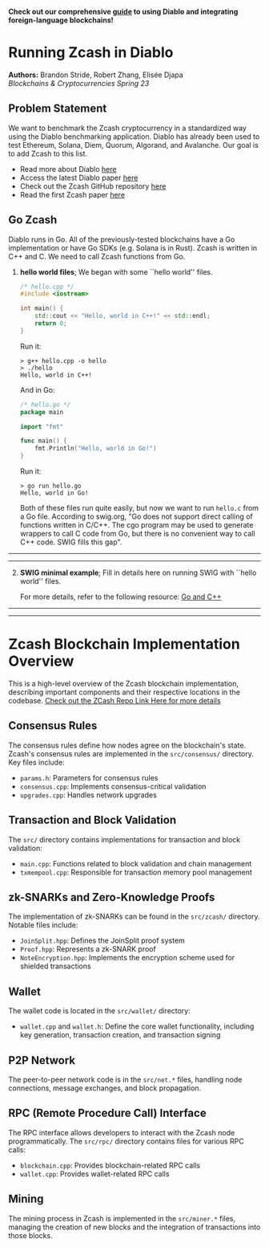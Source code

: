 **Check out our comprehensive [guide](./blockchain_benchmarking_in_practice.pdf)
to using Diablo and integrating foreign-language blockchains!**

# Running Zcash in Diablo

**Authors:** Brandon Stride, Robert Zhang, Elisée Djapa<br>
*Blockchains & Cryptocurrencies Spring 23*

## Problem Statement
We want to benchmark the Zcash cryptocurrency in a standardized way using the Diablo benchmarking application. Diablo has already been used to test Ethereum, Solana, Diem, Quorum, Algorand, and Avalanche. Our goal is to add Zcash to this list.

- Read more about Diablo [here](https://diablobench.github.io/)
- Access the latest Diablo paper [here](https://www.researchgate.net/publication/367219444_Diablo_A_Benchmark_Suite_for_Blockchains)
- Check out the Zcash GitHub repository [here](https://github.com/zcash/zcash)
- Read the first Zcash paper [here](http://zerocash-project.org/media/pdf/zerocash-oakland2014.pdf)

## Go Zcash
Diablo runs in Go. All of the previously-tested blockchains have a Go implementation or have Go SDKs (e.g. Solana is in Rust). Zcash is written in C++ and C. We need to call Zcash functions from Go.
1. **hello world files**; We began with some ``hello world'' files.
    ```c++
    /* hello.cpp */
    #include <iostream>

    int main() {
        std::cout << "Hello, world in C++!" << std::endl;
        return 0;
    }
    ```

    Run it:
    ```console
    > g++ hello.cpp -o hello
    > ./hello
    Hello, world in C++!
    ```

    And in Go:
    ```go
    /* hello.go */
    package main

    import "fmt"

    func main() {
        fmt.Println("Hello, world in Go!")
    }
    ```

    Run it:
    ```console
    > go run hello.go
    Hello, world in Go!
    ```

    Both of these files run quite easily, but now we want to run `hello.c` from a Go file. According to swig.org, "Go does not support direct calling of functions written in C/C++. The cgo program may be used to generate wrappers to call C code from Go, but there is no convenient way to call C++ code. SWIG fills this gap".

----
---

2. **SWIG minimal example**; Fill in details here on running SWIG with ``hello world'' files.

    For more details, refer to the following resource: [Go and C++](https://go.dev/doc/go1.2#cgo_and_cpp)

---
---
# Zcash Blockchain Implementation Overview

This is  a high-level overview of the Zcash blockchain implementation, describing important components and their respective locations in the codebase. [Check out the ZCash Repo Link Here for more details](https://github.com/zcash/zcash)

## Consensus Rules

The consensus rules define how nodes agree on the blockchain's state. Zcash's consensus rules are implemented in the `src/consensus/` directory. Key files include:

- `params.h`: Parameters for consensus rules
- `consensus.cpp`: Implements consensus-critical validation
- `upgrades.cpp`: Handles network upgrades

## Transaction and Block Validation

The `src/` directory contains implementations for transaction and block validation:

- `main.cpp`: Functions related to block validation and chain management
- `txmempool.cpp`: Responsible for transaction memory pool management

## zk-SNARKs and Zero-Knowledge Proofs

The implementation of zk-SNARKs can be found in the `src/zcash/` directory. Notable files include:

- `JoinSplit.hpp`: Defines the JoinSplit proof system
- `Proof.hpp`: Represents a zk-SNARK proof
- `NoteEncryption.hpp`: Implements the encryption scheme used for shielded transactions

## Wallet

The wallet code is located in the `src/wallet/` directory:

- `wallet.cpp` and `wallet.h`: Define the core wallet functionality, including key generation, transaction creation, and transaction signing

## P2P Network

The peer-to-peer network code is in the `src/net.*` files, handling node connections, message exchanges, and block propagation.

## RPC (Remote Procedure Call) Interface

The RPC interface allows developers to interact with the Zcash node programmatically. The `src/rpc/` directory contains files for various RPC calls:

- `blockchain.cpp`: Provides blockchain-related RPC calls
- `wallet.cpp`: Provides wallet-related RPC calls

## Mining

The mining process in Zcash is implemented in the `src/miner.*` files, managing the creation of new blocks and the integration of transactions into those blocks.
